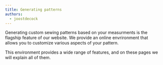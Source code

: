 ```yaml
---
title: Generating patterns
authors:
  - joostdecock
---
```


Generating custom sewing patterns based on your measurments is the flagship feature of our website.
We provide an online envrironment that allows you to customize various aspects of your pattern.

This environment provides a wide range of features, and on these pages we will explain all of them.

